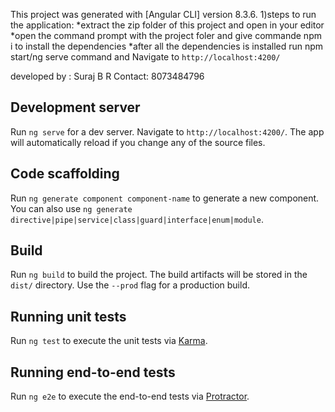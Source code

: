 

This project was generated with [Angular CLI] version 8.3.6.
1)steps to run the application:
*extract the zip folder of this project and open in your editor 
*open the command prompt with the project foler and give commande npm i to install the dependencies
*after all the dependencies is installed run npm start/ng serve command and  Navigate to `http://localhost:4200/`

developed by : Suraj B R
Contact: 8073484796

## Development server

Run `ng serve` for a dev server. Navigate to `http://localhost:4200/`. The app will automatically reload if you change any of the source files.

## Code scaffolding

Run `ng generate component component-name` to generate a new component. You can also use `ng generate directive|pipe|service|class|guard|interface|enum|module`.

## Build

Run `ng build` to build the project. The build artifacts will be stored in the `dist/` directory. Use the `--prod` flag for a production build.

## Running unit tests

Run `ng test` to execute the unit tests via [Karma](https://karma-runner.github.io).

## Running end-to-end tests

Run `ng e2e` to execute the end-to-end tests via [Protractor](http://www.protractortest.org/).


